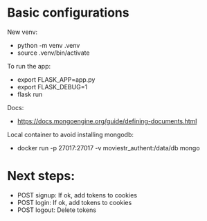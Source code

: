 # Basic configurations

New venv:
- python -m venv .venv
- source .venv/bin/activate


To run the app:
- export FLASK_APP=app.py
- export FLASK_DEBUG=1
- flask run

Docs:
- https://docs.mongoengine.org/guide/defining-documents.html

Local container to avoid installing mongodb:
- docker run -p 27017:27017 -v moviestr_authent:/data/db mongo


# Next steps:

- POST signup: If ok, add tokens to cookies
- POST login: If ok, add tokens to cookies
- POST logout: Delete tokens 